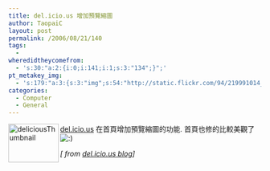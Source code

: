 ```yaml
---
title: del.icio.us 增加預覽縮圖
author: TaopaiC
layout: post
permalink: /2006/08/21/140
tags:
  - 
wheredidtheycomefrom:
  - 's:30:"a:2:{i:0;i:141;i:1;s:3:"134";}";'
pt_metakey_img:
  - 's:179:"a:3:{s:3:"img";s:54:"http://static.flickr.com/94/219991014_fc99502868_t.jpg";s:3:"alt";s:18:"deliciousThumbnail";s:3:"url";s:47:"http://www.flickr.com/photos/taopaic/219991014/";}";'
categories:
  - Computer
  - General
---
```

<a href="http://www.flickr.com/photos/taopaic/219991014/" class="tt-flickr"><img src="http://static.flickr.com/94/219991014_fc99502868_t.jpg" title="deliciousThumbnail" alt="deliciousThumbnail" align="left" border="0" height="77" width="100" /></a> [del.icio.us][1] 在首頁增加預覽縮圖的功能. 首頁也修的比較美觀了 <img src='http://pctao.org/wp-includes/images/smilies/icon_smile.gif' alt=':)' class='wp-smiley' /> 

*[ from [del.icio.us blog][2]]*

 [1]: http://del.icio.us
 [2]: http://blog.del.icio.us/blog/2006/08/now_with_more_s.html